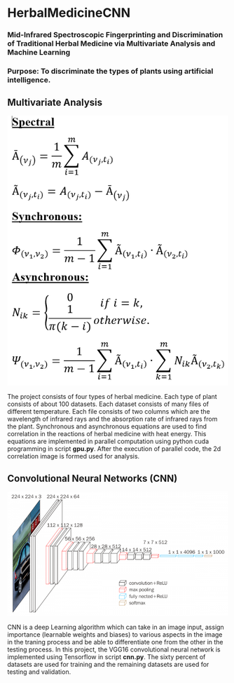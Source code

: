 # HerbalMedicineCNN

### Mid-Infrared Spectroscopic Fingerprinting and Discrimination of Traditional Herbal Medicine via Multivariate Analysis and Machine Learning 

### Purpose: To discriminate the types of plants using artificial intelligence.

## Multivariate Analysis
![alt text](https://github.com/weikhor/HerbalMedicineCNN/blob/master/math.PNG)

The project consists of four types of herbal medicine. Each type of plant consists of about 100 datasets. Each dataset consists of many files of different temperature. Each file consists of two columns which are the wavelength of infrared rays and the absorption rate of infrared rays from the plant. Synchronous and asynchronous equations are used to find correlation in the reactions of herbal medicine with heat energy. This equations are implemented in parallel computation using python cuda programming in script **gpu.py**. After the execution of parallel code, the 2d correlation image is formed used for analysis. 

## Convolutional Neural Networks (CNN)
![alt text](https://github.com/weikhor/HerbalMedicineCNN/blob/master/vgg.png)

CNN is a deep Learning algorithm which can take in an image input, assign importance (learnable weights and biases) to various aspects in the image in the traning process and be able to differentiate one from the other in the testing process. In this project, the VGG16 convolutional neural network is implemented using Tensorflow in script **cnn.py**. The sixty percent of datasets are used for training and the remaining datasets are used for testing and validation.   
